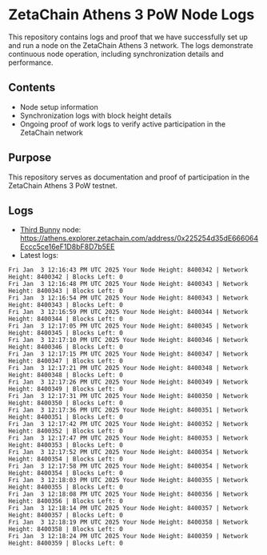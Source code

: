 # ZetaChain Athens 3 PoW Node Logs
This repository contains logs and proof that we have successfully set up and run a node on the ZetaChain Athens 3 network. The logs demonstrate continuous node operation, including synchronization details and performance.

## Contents
- Node setup information
- Synchronization logs with block height details
- Ongoing proof of work logs to verify active participation in the ZetaChain network

## Purpose
This repository serves as documentation and proof of participation in the ZetaChain Athens 3 PoW testnet.

## Logs

- [Third Bunny](https://thirdbunny.xyz/) node: https://athens.explorer.zetachain.com/address/0x225254d35dE666064Eccc5ce16eF1D8bF8D7b5EE
- Latest logs:
```
Fri Jan  3 12:16:43 PM UTC 2025 Your Node Height: 8400342 | Network Height: 8400342 | Blocks Left: 0
Fri Jan  3 12:16:48 PM UTC 2025 Your Node Height: 8400343 | Network Height: 8400343 | Blocks Left: 0
Fri Jan  3 12:16:54 PM UTC 2025 Your Node Height: 8400343 | Network Height: 8400343 | Blocks Left: 0
Fri Jan  3 12:16:59 PM UTC 2025 Your Node Height: 8400344 | Network Height: 8400344 | Blocks Left: 0
Fri Jan  3 12:17:05 PM UTC 2025 Your Node Height: 8400345 | Network Height: 8400345 | Blocks Left: 0
Fri Jan  3 12:17:10 PM UTC 2025 Your Node Height: 8400346 | Network Height: 8400346 | Blocks Left: 0
Fri Jan  3 12:17:15 PM UTC 2025 Your Node Height: 8400347 | Network Height: 8400347 | Blocks Left: 0
Fri Jan  3 12:17:21 PM UTC 2025 Your Node Height: 8400348 | Network Height: 8400348 | Blocks Left: 0
Fri Jan  3 12:17:26 PM UTC 2025 Your Node Height: 8400349 | Network Height: 8400349 | Blocks Left: 0
Fri Jan  3 12:17:31 PM UTC 2025 Your Node Height: 8400350 | Network Height: 8400350 | Blocks Left: 0
Fri Jan  3 12:17:36 PM UTC 2025 Your Node Height: 8400351 | Network Height: 8400351 | Blocks Left: 0
Fri Jan  3 12:17:42 PM UTC 2025 Your Node Height: 8400352 | Network Height: 8400352 | Blocks Left: 0
Fri Jan  3 12:17:47 PM UTC 2025 Your Node Height: 8400353 | Network Height: 8400353 | Blocks Left: 0
Fri Jan  3 12:17:52 PM UTC 2025 Your Node Height: 8400354 | Network Height: 8400354 | Blocks Left: 0
Fri Jan  3 12:17:58 PM UTC 2025 Your Node Height: 8400354 | Network Height: 8400354 | Blocks Left: 0
Fri Jan  3 12:18:03 PM UTC 2025 Your Node Height: 8400355 | Network Height: 8400355 | Blocks Left: 0
Fri Jan  3 12:18:08 PM UTC 2025 Your Node Height: 8400356 | Network Height: 8400356 | Blocks Left: 0
Fri Jan  3 12:18:14 PM UTC 2025 Your Node Height: 8400357 | Network Height: 8400357 | Blocks Left: 0
Fri Jan  3 12:18:19 PM UTC 2025 Your Node Height: 8400358 | Network Height: 8400358 | Blocks Left: 0
Fri Jan  3 12:18:24 PM UTC 2025 Your Node Height: 8400359 | Network Height: 8400359 | Blocks Left: 0
```
